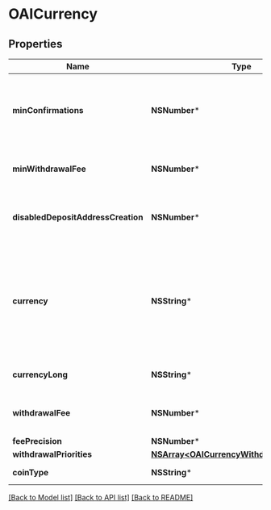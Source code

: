 # OAICurrency

## Properties
Name | Type | Description | Notes
------------ | ------------- | ------------- | -------------
**minConfirmations** | **NSNumber*** | Minimum number of block chain confirmations before deposit is accepted. | [optional] 
**minWithdrawalFee** | **NSNumber*** | The minimum transaction fee paid for withdrawals | [optional] 
**disabledDepositAddressCreation** | **NSNumber*** | False if deposit address creation is disabled | [optional] 
**currency** | **NSString*** | The abbreviation of the currency. This abbreviation is used elsewhere in the API to identify the currency. | 
**currencyLong** | **NSString*** | The full name for the currency. | 
**withdrawalFee** | **NSNumber*** | The total transaction fee paid for withdrawals | 
**feePrecision** | **NSNumber*** | fee precision | [optional] 
**withdrawalPriorities** | [**NSArray&lt;OAICurrencyWithdrawalPriorities&gt;***](OAICurrencyWithdrawalPriorities.md) |  | [optional] 
**coinType** | **NSString*** | The type of the currency. | 

[[Back to Model list]](../README.md#documentation-for-models) [[Back to API list]](../README.md#documentation-for-api-endpoints) [[Back to README]](../README.md)


